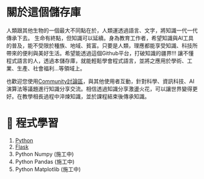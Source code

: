 # 關於這個儲存庫
人類跟其他生物的一個最大不同點在於，人類運透過語言、文字，將知識一代一代傳承下去。 生命有終點，但知識可以延續。身為教育工作者，希望知識與AI工具的普及，能不受限於種族、地域、貧富。只要是人類，理應都能享受知識、科技所帶來的便利與美好生活。希望能透過這個Github平台，打破知識的疆界!!! 讓不懂程式語言的人，透過本儲存庫，就能輕鬆學會程式語言，並將之應用於學術、工業、生產、社會福利...等領域上。

也歡迎您使用[Community討論區](discussions)，與其他使用者互動，針對科學、資訊科技、AI演算法等議題進行知識分享交流。相信透過知識分享激盪火花，可以讓世界變得更好。在教學相長過程中淬煉知識，並於課程結束後傳承知識。

# 📢 程式學習
1. [Python](Python)
1. [Flask](Python_Flask)
1. Python Numpy (施工中)
1. Python Pandas (施工中)
1. Python Matplotlib (施工中)